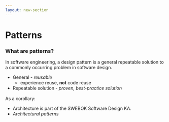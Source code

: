 ```yaml
---
layout: new-section
---
```


# Patterns

### What are patterns?

In software engineering, a design pattern is a general repeatable solution to a commonly occurring problem
in software design. 

- General - _reusable_ 
  + experience reuse, **not** code reuse
- Repeatable solution - _proven, best-practice solution_

As a corollary:

- Architecture is part of the SWEBOK Software Design KA.
- _Architectural patterns_

<style>
  p {
    text-align: left;
    margin-top: 16px;
  }

  ul li {
    text-align: left;
  }
</style>
